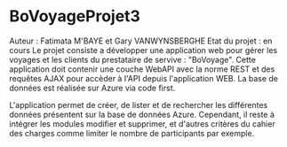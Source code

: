 # BoVoyageProjet3
Auteur : Fatimata M'BAYE et Gary VANWYNSBERGHE
Etat du projet : en cours
Le projet consiste a développer une application web pour gérer les voyages et les clients du prestataire de servive : "BoVoyage".
Cette application doit contenir une couche WebAPI avec la norme REST et des requêtes AJAX pour accèder à l'API depuis 
l'application WEB. La base de données est réalisée sur Azure via code first.

L'application permet de créer, de lister et de rechercher les différentes données présentent sur la base de données Azure.
Cependant, il reste à intégrer les modules modifier et supprimer, et d'autres critères du cahier des charges comme limiter le nombre de participants par exemple.
